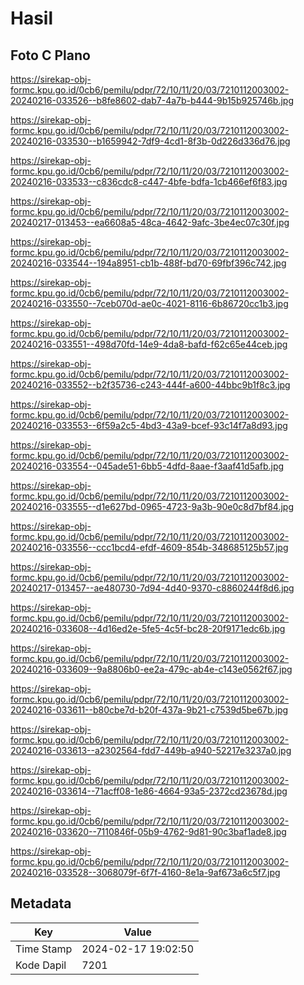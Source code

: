 # Hasil

## Foto C Plano

https://sirekap-obj-formc.kpu.go.id/0cb6/pemilu/pdpr/72/10/11/20/03/7210112003002-20240216-033526--b8fe8602-dab7-4a7b-b444-9b15b925746b.jpg

https://sirekap-obj-formc.kpu.go.id/0cb6/pemilu/pdpr/72/10/11/20/03/7210112003002-20240216-033530--b1659942-7df9-4cd1-8f3b-0d226d336d76.jpg

https://sirekap-obj-formc.kpu.go.id/0cb6/pemilu/pdpr/72/10/11/20/03/7210112003002-20240216-033533--c836cdc8-c447-4bfe-bdfa-1cb466ef6f83.jpg

https://sirekap-obj-formc.kpu.go.id/0cb6/pemilu/pdpr/72/10/11/20/03/7210112003002-20240217-013453--ea6608a5-48ca-4642-9afc-3be4ec07c30f.jpg

https://sirekap-obj-formc.kpu.go.id/0cb6/pemilu/pdpr/72/10/11/20/03/7210112003002-20240216-033544--194a8951-cb1b-488f-bd70-69fbf396c742.jpg

https://sirekap-obj-formc.kpu.go.id/0cb6/pemilu/pdpr/72/10/11/20/03/7210112003002-20240216-033550--7ceb070d-ae0c-4021-8116-6b86720cc1b3.jpg

https://sirekap-obj-formc.kpu.go.id/0cb6/pemilu/pdpr/72/10/11/20/03/7210112003002-20240216-033551--498d70fd-14e9-4da8-bafd-f62c65e44ceb.jpg

https://sirekap-obj-formc.kpu.go.id/0cb6/pemilu/pdpr/72/10/11/20/03/7210112003002-20240216-033552--b2f35736-c243-444f-a600-44bbc9b1f8c3.jpg

https://sirekap-obj-formc.kpu.go.id/0cb6/pemilu/pdpr/72/10/11/20/03/7210112003002-20240216-033553--6f59a2c5-4bd3-43a9-bcef-93c14f7a8d93.jpg

https://sirekap-obj-formc.kpu.go.id/0cb6/pemilu/pdpr/72/10/11/20/03/7210112003002-20240216-033554--045ade51-6bb5-4dfd-8aae-f3aaf41d5afb.jpg

https://sirekap-obj-formc.kpu.go.id/0cb6/pemilu/pdpr/72/10/11/20/03/7210112003002-20240216-033555--d1e627bd-0965-4723-9a3b-90e0c8d7bf84.jpg

https://sirekap-obj-formc.kpu.go.id/0cb6/pemilu/pdpr/72/10/11/20/03/7210112003002-20240216-033556--ccc1bcd4-efdf-4609-854b-348685125b57.jpg

https://sirekap-obj-formc.kpu.go.id/0cb6/pemilu/pdpr/72/10/11/20/03/7210112003002-20240217-013457--ae480730-7d94-4d40-9370-c8860244f8d6.jpg

https://sirekap-obj-formc.kpu.go.id/0cb6/pemilu/pdpr/72/10/11/20/03/7210112003002-20240216-033608--4d16ed2e-5fe5-4c5f-bc28-20f9171edc6b.jpg

https://sirekap-obj-formc.kpu.go.id/0cb6/pemilu/pdpr/72/10/11/20/03/7210112003002-20240216-033609--9a8806b0-ee2a-479c-ab4e-c143e0562f67.jpg

https://sirekap-obj-formc.kpu.go.id/0cb6/pemilu/pdpr/72/10/11/20/03/7210112003002-20240216-033611--b80cbe7d-b20f-437a-9b21-c7539d5be67b.jpg

https://sirekap-obj-formc.kpu.go.id/0cb6/pemilu/pdpr/72/10/11/20/03/7210112003002-20240216-033613--a2302564-fdd7-449b-a940-52217e3237a0.jpg

https://sirekap-obj-formc.kpu.go.id/0cb6/pemilu/pdpr/72/10/11/20/03/7210112003002-20240216-033614--71acff08-1e86-4664-93a5-2372cd23678d.jpg

https://sirekap-obj-formc.kpu.go.id/0cb6/pemilu/pdpr/72/10/11/20/03/7210112003002-20240216-033620--7110846f-05b9-4762-9d81-90c3baf1ade8.jpg

https://sirekap-obj-formc.kpu.go.id/0cb6/pemilu/pdpr/72/10/11/20/03/7210112003002-20240216-033528--3068079f-6f7f-4160-8e1a-9af673a6c5f7.jpg


## Metadata

| Key        | Value               |
| ---------- | ------------------- |
| Time Stamp | 2024-02-17 19:02:50 |
| Kode Dapil | 7201                |



